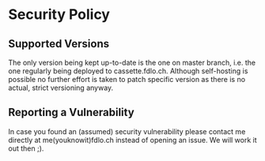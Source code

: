 # Security Policy

## Supported Versions
The only version being kept up-to-date is the one on master branch, i.e. the one regularly being deployed to cassette.fdlo.ch.
Although self-hosting is possible no further effort is taken to patch specific version as there is no actual, strict versioning anyway.

## Reporting a Vulnerability
In case you found an (assumed) security vulnerability please contact me directly at me(youknowit)fdlo.ch instead of opening an issue. We will work it out then ;).
